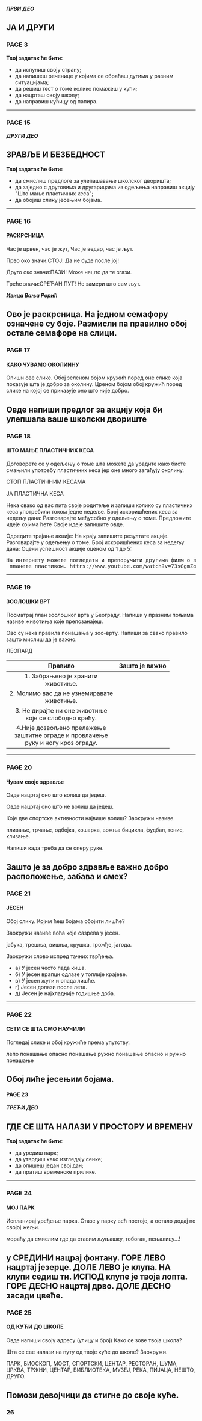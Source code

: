    ***ПРВИ ДЕО***
   ## ЈА И ДРУГИ
   ### PAGE 3

**Твој задатак ће бити:**
* да испуниш своју страну;
* да напишеш реченице у којима се обраћаш
  дугима у разним ситуацијама;
* да решиш тест о томе колико помажеш у кући;
* да нацрташ своју школу;
* да направиш кућицу од папира.
---
### PAGE 15
***ДРУГИ ДЕО***
## ЗРАВЉЕ И БЕЗБЕДНОСТ

**Твој задатак ће бити:**
* да смислиш предлоге за улепашавање
школског дворишта;
* да заједно с друговима и другарицама из 
одељења направиш акцију "Што мање 
пластичних кеса"; 
* да обојиш слику јесењим бојама.
---
### PAGE 16
#### РАСКРСНИЦА

Час је црвен, час је жут,
Час је ведар, час је љут.

Прво око значи:СТОЈ!
Да не буде после јој!

Друго око значи:ПАЗИ!
Може нешто да те згази.

Треће значи:СРЕЋАН ПУТ!
Не замери што сам љут.

***Ивица Вања Рорић***


  Ово је раскрсница. На једном семафору означене су боје. Размисли па
правилно обој остале семафоре на слици.
 ---
### PAGE 17
#### КАКО ЧУВАМО ОКОЛИИНУ

  Опиши ове слике. Обој зеленом бојом кружић поред оне слике која показује
шта је добро за околину. Цреном бојом обој кружић поред слике на којој се
приказује оно што није добро.

  Овде напиши предлог за акцију која би улепшала ваше школски двориште
 ---
### PAGE 18
#### ШТО МАЊЕ ПЛАСТИЧНИХ КЕСА

  Договорете се у одељењу о томе шта можете да урадите како бисте смањили 
употребу пластичних кеса јер оне много загађују околину.

СТОП ПЛАСТИЧНИМ КЕСАМА

ЈА ПЛАСТИЧНА КЕСА

  Нека свако од вас пита своје родитеље и запиши колико су пластичних кеса
употребили током једне недеље.
  Број искоришћених кеса за недељу дана:
  Разговарајте међусобно у одељењу о томе. Предложите идеје којима ћете
  Своје идеје запишите овде.

  Одредите трајање акције:
  На крају запишите резултате акције. Разговарајте у одељењу о томе.
  Број искоришћених кеса за недељу дана:
  Оцени успешност акције оценом од 1 до 5:

<pre>
На интернету можете погледати и препоручити другима филм о загађењу
 планете пластиком. httrs://www.youtube.com/watch?v=73sGgmZoMBQ
</pre>
---
### PAGE 19
#### ЗООЛОШКИ ВРТ

  Посматрај план зоолошког врта у Београду. Напиши у празним пољима 
називе животиња које препозанајеш.

  Ово су нека правила понашања у зоо-врту. Напиши за свако правило зашто
мислиш да је важно.

ЛЕОПАРД




| Правило                          | Зашто је важно                   |
|:--------------------------------:|:--------------------------------:|
| 1. Забрањено је хранити</br>животиње.
| 2. Молимо вас да не узнемиравате</br>животиње.
| 3. Не дирајте ни оне животиње</br>које се слободно крећу.                                
| 4.Није дозвољено прелажење</br>заштитне ограде и провлачење</br>руку и ногу кроз ограду.
---
### PAGE 20
#### Чувам своје здравље

  Овде нацртај оно што волиш да једеш.

  Овде нацртај оно што не волиш да једеш.

Које две спортске активности највише волиш? Заокружи називе.

пливање, трчање, одбојка, кошарка, вожња бицикла, фудбал, тенис, клизање.

Напиши када треба да се оперу руке.

Зашто је за добро здравље важно добро расположење, забава и смех?
 ---
### PAGE 21
#### ЈЕСЕН

  Обој слику. Којим ћеш бојама обојити лишће?

Заокружи називе воћа које сазрева у јесен.

јабука, трешња, вишња, крушка, грожђе, јагода.

Заокружи слово испред тачних тврђења.

- а) У јесен често пада киша.
- б) У јесен врапци одлазе у топлије крајеве.
- в) У јесен жути и опада лишће.
- г) Јесен долази после лета.
- д) Јесен је најхладније годишње доба.
---
### PAGE 22
#### СЕТИ СЕ ШТА СМО НАУЧИЛИ

  Погледај слике и обој кружиће према упутству.

лепо понашање
опасно понашање
ружно понашање
опасно и ружно понашање

Обој лиће јесењим бојама. 
 ---
#### PAGE 23
***ТРЕЋИ ДЕО***
## ГДЕ СЕ ШТА НАЛАЗИ У ПРОСТОРУ И ВРЕМЕНУ

**Твој задатак ће бити:**
* да уредиш парк;
* да утврдиш како изгледају сенке;
* да опишеш један свој дан;
* да пратиш временске прилике.
---
### PAGE 24
#### МОЈ ПАРК

  Испланирај уређење парка. Стазе у парку већ постоје, а остало додај по својој
  жељи.

мораћу
да смислим где
да ставим
љуљашку, тобоган,
пењалицу...!

у СРЕДИНИ нацрај фонтану.
ГОРЕ ЛЕВО нацртај језерце.
ДОЛЕ ЛЕВО је клупа.
НА клупи седиш ти.
ИСПОД клупе је твоја лопта.
ГОРЕ ДЕСНО нацртај дрво.
ДОЛЕ ДЕСНО засади цвеће.
 ---
### PAGE 25
#### ОД КУЋИ ДО ШКОЛЕ
  Овде напиши своју адресу (улицу и број)
Како се зове твоја школа?

Шта се све налази на путу од твоје куће до школе? Заокружи.

ПАРК, БИОСКОП, МОСТ, СПОРТСКИ, ЦЕНТАР, РЕСТОРАН, ШУМА, ЦРКВА,
ТРЖНИ, ЦЕНТАР, БИБЛИОТЕКА, МУЗЕЈ, РЕКА, ПИЈАЦА, НЕШТО, ДРУГО.

Помози девојчици да стигне до своје куће.
 ---
### 26
